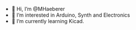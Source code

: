 - 👋 Hi, I’m @MHaeberer
- 👀 I’m interested in Arduino, Synth and Electronics
- 🌱 I’m currently learning Kicad.

<!---
MHaeberer/MHaeberer is a ✨ special ✨ repository because its `README.md` (this file) appears on your GitHub profile.
You can click the Preview link to take a look at your changes.
--->
